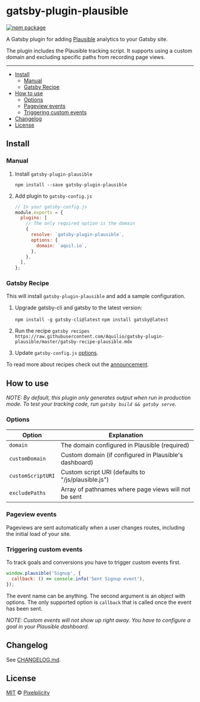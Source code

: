 # gatsby-plugin-plausible

[![npm package](https://flat.badgen.net/npm/v/gatsby-plugin-plausible)](https://badgen.net/npm/v/gatsby-plugin-plausible)

A Gatsby plugin for adding [Plausible](https://plausible.io/) analytics to your Gatsby site.

The plugin includes the Plausible tracking script. It supports using a custom domain and excluding specific paths from recording page views.

---

- [Install](#install)
  - [Manual](#manual)
  - [Gatsby Recipe](#gatsby-recipe)
- [How to use](#how-to-use)
  - [Options](#options)
  - [Pageview events](#pageview-events)
  - [Triggering custom events](#triggering-custom-events)
- [Changelog](#changelog)
- [License](#license)

## Install

### Manual

1. Install `gatsby-plugin-plausible`

   `npm install --save gatsby-plugin-plausible`

2. Add plugin to `gatsby-config.js`

   ```javascript
   // In your gatsby-config.js
   module.exports = {
     plugins: [
       // The only required option is the domain
       {
         resolve: `gatsby-plugin-plausible`,
         options: {
           domain: `aquil.io`,
         },
       },
     ],
   };
   ```

### Gatsby Recipe

This will install `gatsby-plugin-plausible` and add a sample configuration.

1. Upgrade gatsby-cli and gatsby to the latest version:

   `npm install -g gatsby-cli@latest`
   `npm install gatsby@latest`

2. Run the recipe
   `gatsby recipes https://raw.githubusercontent.com/Aquilio/gatsby-plugin-plausible/master/gatsby-recipe-plausible.mdx`

3. Update `gatsby-config.js` [options](#options).

To read more about recipes check out the [announcement](https://www.gatsbyjs.org/blog/2020-04-15-announcing-gatsby-recipes/).

## How to use

_NOTE: By default, this plugin only generates output when run in production mode. To test your tracking code, run `gatsby build && gatsby serve`_.

### Options

| Option            | Explanation                                            |
| ----------------- | ------------------------------------------------------ |
| `domain`          | The domain configured in Plausible (required)          |
| `customDomain`    | Custom domain (if configured in Plausible's dashboard) |
| `customScriptURI` | Custom script URI (defaults to "/js/plausible.js")     |
| `excludePaths`    | Array of pathnames where page views will not be sent   |

### Pageview events

Pageviews are sent automatically when a user changes routes, including the initial load of your site.

### Triggering custom events

To track goals and conversions you have to trigger custom events first.

```js
window.plausible('Signup', {
  callback: () => console.info('Sent Signup event'),
});
```

The event name can be anything. The second argument is an object with options. The only supported option is `callback` that is called once the event has been sent.

_NOTE: Custom events will not show up right away. You have to configure a goal in your Plausible dashboard_.

## Changelog

See [CHANGELOG.md](CHANGELOG.md).

## License

[MIT](https://github.com/pixelplicity/gatsby-plugin-plausible/blob/master/LICENSE) © [Pixelplicity](https://github.com/pixelplicity)
